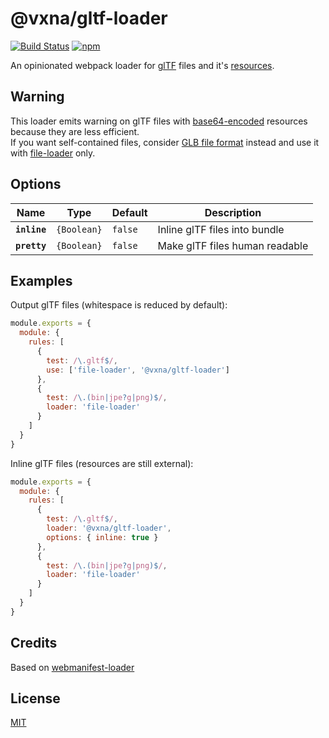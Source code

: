 # @vxna/gltf-loader

[![Build Status](https://travis-ci.com/vxna/gltf-loader.svg)](https://travis-ci.com/vxna/gltf-loader) [![npm](https://img.shields.io/npm/v/@vxna/gltf-loader.svg)](https://www.npmjs.com/package/@vxna/gltf-loader)

An opinionated webpack loader for [glTF](https://github.com/KhronosGroup/glTF) files and it's [resources](https://github.com/KhronosGroup/glTF/tree/master/specification/2.0#gltf-basics).

## Warning

This loader emits warning on glTF files with [base64-encoded](https://github.com/KhronosGroup/glTF/tree/master/specification/2.0#uris) resources because they are less efficient.  
If you want self-contained files, consider [GLB file format](https://github.com/KhronosGroup/glTF/tree/master/specification/2.0#glb-file-format-specification) instead and use it with [file-loader](https://github.com/webpack-contrib/file-loader) only.

## Options

| Name         | Type        | Default | Description                    |
| ------------ | ----------- | ------- | ------------------------------ |
| **`inline`** | `{Boolean}` | `false` | Inline glTF files into bundle  |
| **`pretty`** | `{Boolean}` | `false` | Make glTF files human readable |

## Examples

Output glTF files (whitespace is reduced by default):

```js
module.exports = {
  module: {
    rules: [
      {
        test: /\.gltf$/,
        use: ['file-loader', '@vxna/gltf-loader']
      },
      {
        test: /\.(bin|jpe?g|png)$/,
        loader: 'file-loader'
      }
    ]
  }
}
```

Inline glTF files (resources are still external):

```js
module.exports = {
  module: {
    rules: [
      {
        test: /\.gltf$/,
        loader: '@vxna/gltf-loader',
        options: { inline: true }
      },
      {
        test: /\.(bin|jpe?g|png)$/,
        loader: 'file-loader'
      }
    ]
  }
}
```

## Credits

Based on [webmanifest-loader](https://github.com/unindented/webmanifest-loader)

## License

[MIT](./LICENSE)
